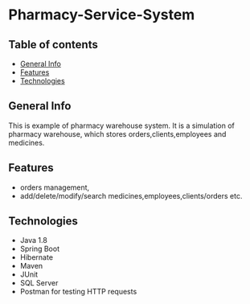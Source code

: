# Pharmacy-Service-System

## Table of contents
- [General Info](#General%20Info)
- [Features](#Features)
- [Technologies](#Technologies)

 
## General Info

This is example of pharmacy warehouse system. 
It is a simulation of pharmacy warehouse, which stores orders,clients,employees and medicines. 

## Features

- orders management,
- add/delete/modify/search medicines,employees,clients/orders etc.

## Technologies

- Java 1.8
- Spring Boot
- Hibernate
- Maven
- JUnit
- SQL Server
- Postman for testing HTTP requests
